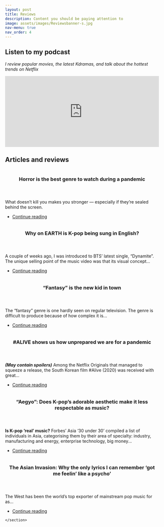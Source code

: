 ```yaml
---
layout: post
title: Reviews
description: Content you should be paying attention to
image: assets/images/Reviewsbanner-s.jpg
nav-menu: true
nav_order: 4
---
```

<!-- One -->
<h2>Listen to my podcast</h2>
<i>I review popular movies, the latest Kdramas, and talk about the hottest trends on Netflix</i>

<p><iframe src="https://open.spotify.com/embed-podcast/show/2Jobj5yU9GO76OsrQivkII" width="100%" height="232" frameborder="0" allowtransparency="true" allow="encrypted-media"></iframe></p>

<h2>Articles and reviews</h2>
<!-- Two -->
<section id="two" class="spotlights">
<section>
		<a href="generic.html" class="image">
			<img src="{% link assets/images/Article6_sweethome.jpeg %}" alt="" data-position="top center" />
		</a>
		<div class="content">
			<div class="inner">
				<header class="major">
					<h3>Horror is the best genre to watch during a pandemic</h3>
				</header>
				<p>What doesn’t kill you makes you stronger — especially if they’re sealed behind the screen.</p>
				<ul class="actions">
					<li><a href="https://annabellekyon.medium.com/horror-is-the-best-genre-to-watch-during-a-pandemic-cce4d96c7374" class="button">Continue reading</a></li>
				</ul>
			</div>
		</div>
	</section>
	<section>
		<a href="generic.html" class="image">
			<img src="{% link assets/images/Article5_KpopEnglish.jpg %}" alt="" data-position="top center" />
		</a>
		<div class="content">
			<div class="inner">
				<header class="major">
					<h3>Why on EARTH is K-pop being sung in English?</h3>
				</header>
				<p>A couple of weeks ago, I was introduced to BTS’ latest single, “Dynamite”. The unique selling point of the music video was that its visual concept...</p>
				<ul class="actions">
					<li><a href="https://medium.com/@annabellekyon/why-on-earth-is-k-pop-being-sung-in-english-51ce42908b5e" class="button">Continue reading</a></li>
				</ul>
			</div>
		</div>
	</section>
	<section>
		<a href="generic.html" class="image">
			<img src="{% link assets/images/Article4_Alice.jpg %}" alt="" data-position="top center" />
		</a>
		<div class="content">
			<div class="inner">
				<header class="major">
					<h3>“Fantasy” is the new kid in town</h3>
				</header>
				<p>The “fantasy” genre is one hardly seen on regular television. The genre is difficult to produce because of how complex it is...</p>
				<ul class="actions">
					<li><a href="https://medium.com/@annabellekyon/fantasy-is-the-new-kid-in-town-458a64f6658e" class="button">Continue reading</a></li>
				</ul>
			</div>
		</div>
	</section>
	<section>
		<a href="generic.html" class="image">
			<img src="{% link assets/images/Article3_Alive.jpeg %}" alt="" data-position="top center" />
		</a>
		<div class="content">
			<div class="inner">
				<header class="major">
					<h3>#ALIVE shows us how unprepared we are for a pandemic</h3>
				</header>
				<p><i><b>(May contain spoilers)</b></i> Among the Netflix Originals that managed to squeeze a release, the South Korean film #Alive (2020) was received with great...</p>
				<ul class="actions">
					<li><a href="https://medium.com/@annabellekyon/alive-reflects-how-unprepared-we-are-for-a-pandemic-669e95cda650" class="button">Continue reading</a></li>
				</ul>
			</div>
		</div>
	</section>
	<section>
		<a href="generic.html" class="image">
			<img src="{% link assets/images/Article2_Twice.jpg.jpg %}" alt="" data-position="center center" />
		</a>
		<div class="content">
			<div class="inner">
				<header class="major">
					<h3>“Aegyo”: Does K-pop’s adorable aesthetic make it less respectable as music?</h3>
				</header>
				<p><b>Is K-pop ‘real’ music?</b> Forbes’ Asia ‘30 under 30’ compiled a list of individuals in Asia, categorising them by their area of specialty: industry, manufacturing and energy, enterprise technology, big money...</p>
				<ul class="actions">
					<li><a href="https://turntablethought.com/2020/04/08/aegyo-does-k-pops-adorable-aesthetic-make-it-less-respectable-as-music/" class="button">Continue reading</a></li>
				</ul>
			</div>
		</div>
	</section>
	<section>
		<a href="generic.html" class="image">
			<img src="{% link assets/images/Article1_Psycho_ss1.jpg %}" alt="" data-position="top center" />
		</a>
		<div class="content">
			<div class="inner">
				<header class="major">
					<h3>The Asian Invasion: Why the only lyrics I can remember ‘got me feelin’ like a psycho’</h3>
				</header>
				<p>The West has been the world’s top exporter of mainstream pop music for as...</p>
				<ul class="actions">
					<li><a href="https://turntablethought.com/2020/02/17/the-asian-invasion-psycho/" class="button">Continue reading</a></li>
				</ul>
			</div>
		</div>

	</section>

